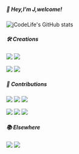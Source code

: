 

<!--
**jCodeLife/jCodeLife** is a ✨ _special_ ✨ repository because its `README.md` (this file) appears on your GitHub profile.

Here are some ideas to get you started:

- 🔭 I’m currently working on ...
- 🌱 I’m currently learning ...
- 👯 I’m looking to collaborate on ...
- 🤔 I’m looking for help with ...
- 💬 Ask me about ...
- 📫 How to reach me: ...
- 😄 Pronouns: ...
- ⚡ Fun fact: ...
-->




##### 👋 Hey,I’m J,welcome! 

![jCodeLife's GitHub stats](https://github-readme-stats.vercel.app/api?username=jCodeLife&show_icons=true&theme=dracula)


##### 🛠 Creations

[![](https://img.shields.io/badge/MindMap-脑图-148F77)](https://github.com/jCodeLife/mind-map)
[![](https://img.shields.io/badge/FEResources-前端资源-CD6155)](https://github.com/jCodeLife/quality-front-end-resources)

[![](https://img.shields.io/badge/Fireworks-烟花-8E44AD)](https://github.com/jCodeLife/beautiful-fireworks)
[![](https://img.shields.io/badge/Game-龙珠-E384E6 )](https://github.com/jCodeLife/beauty-and-dragonball)

 


##### 💌 Contributions
[![](https://img.shields.io/badge/DevUI-Vue3组件库-5e7ce0)](https://github.com/DevCloudFE/vue-devui)
[![](https://img.shields.io/badge/Vuejs-官方文档(lots)-155f3e)](https://github.com/vuejs-translations/docs-zh-cn/commits?author=jcodelife)
[![](https://img.shields.io/badge/Vuejs-官方英文文档(few)-42b883)](https://github.com/vuejs/docs/commits?author=jcodelife)

[![](https://img.shields.io/badge/Reactjs-官方中文文档-61dafb)](https://github.com/reactjs/zh-hans.reactjs.org/commits?author=jcodelife)
[![](https://img.shields.io/badge/RoadMap-前端学习路线-AF601A)](https://github.com/shengxinjing/it-roadmap/commits?author=jcodelife)
[![](https://img.shields.io/badge/JueJin-游戏后花园-212F3C)](https://github.com/xitu/game-garden)




##### 📚 Elsewhere

[![](https://img.shields.io/badge/掘金-社区共建者-1e80ff)](https://juejin.cn/user/3957856403462989/posts)
[![](https://img.shields.io/badge/简书-简书创作者-fb7299 )](https://www.jianshu.com/u/851bd01f6233)

<!-- [![](https://img.shields.io/badge/公众号-前端有点意思-00aeec)]()-->
<!-- [![](https://img.shields.io/badge/Bilibili-前端周刊-F1948A)](https://space.bilibili.com/392983776) -->




